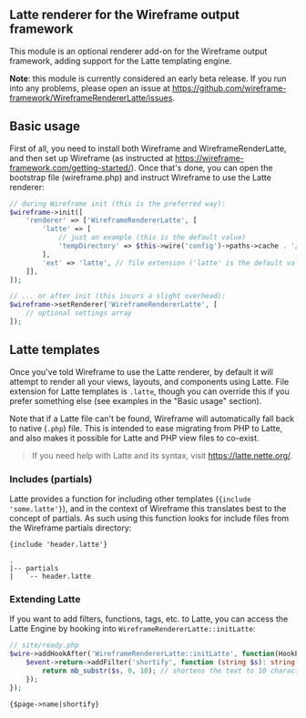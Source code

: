 Latte renderer for the Wireframe output framework
-------------------------------------------------

This module is an optional renderer add-on for the Wireframe output framework, adding support for
the Latte templating engine.

**Note**: this module is currently considered an early beta release. If you run into any problems,
please open an issue at https://github.com/wireframe-framework/WireframeRendererLatte/issues.

## Basic usage

First of all, you need to install both Wireframe and WireframeRenderLatte, and then set up Wireframe
(as instructed at https://wireframe-framework.com/getting-started/). Once that's done, you can open
the bootstrap file (wireframe.php) and instruct Wireframe to use the Latte renderer:

```php
// during Wireframe init (this is the preferred way):
$wireframe->init([
    'renderer' => ['WireframeRendererLatte', [
        'latte' => [
            // just an example (this is the default value)
            'tempDirectory' => $this->wire('config')->paths->cache . '/WireframeRendererLatte',
        ],
        'ext' => 'latte', // file extension ('latte' is the default value)
    ]],
]);

// ... or after init (this incurs a slight overhead):
$wireframe->setRenderer('WireframeRendererLatte', [
    // optional settings array
]);
```

## Latte templates

Once you've told Wireframe to use the Latte renderer, by default it will attempt to render all your
views, layouts, and components using Latte. File extension for Latte templates is `.latte`, though you
can override this if you prefer something else (see examples in the "Basic usage" section).

Note that if a Latte file can't be found, Wireframe will automatically fall back to native (`.php`)
file. This is intended to ease migrating from PHP to Latte, and also makes it possible for Latte and
PHP view files to co-exist.

> If you need help with Latte and its syntax, visit https://latte.nette.org/.

### Includes (partials)

Latte provides a function for including other templates (`{include 'some.latte'}`), and in the
context of Wireframe this translates best to the concept of partials. As such using this function
looks for include files from the Wireframe partials directory:

```
{include 'header.latte'}
```

```
.
|-- partials
|   `-- header.latte
```

### Extending Latte

If you want to add filters, functions, tags, etc. to Latte, you can access the Latte Engine
by hooking into `WireframeRendererLatte::initLatte`:

```php
// site/ready.php
$wire->addHookAfter('WireframeRendererLatte::initLatte', function(HookEvent $event) {
	$event->return->addFilter('shortify', function (string $s): string {
		return mb_substr($s, 0, 10); // shortens the text to 10 characters
	});
});
```

```
{$page->name|shortify}
```

